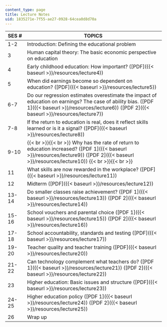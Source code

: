 ```yaml
---
content_type: page
title: Lecture Notes
uid: 1835271e-7f55-ae27-0928-64cea0d8d70a
---
```


| SES # | TOPICS |
| --- | --- |
| 1-2 | Introduction: Defining the educational problem |
| 3 | Human capital theory: The basic economic perspective on education |
| 4 | Early childhood education: How important? ([PDF]({{< baseurl >}}/resources/lecture4)) |
| 5 | When did earnings become so dependent on education? ([PDF]({{< baseurl >}}/resources/lecture5)) |
| 6-7 | Do our regression estimates overestimate the impact of education on earnings? The case of ability bias. ([PDF 1]({{< baseurl >}}/resources/lecture6)) ([PDF 2]({{< baseurl >}}/resources/lecture7)) |
| 7-8 | If the return to education is real, does it reflect skills learned or is it a signal? ([PDF]({{< baseurl >}}/resources/lecture8)) |
| 9-10 |  {{< br >}}{{< br >}} Why has the rate of return to education increased? ([PDF 1]({{< baseurl >}}/resources/lecture9)) ([PDF 2]({{< baseurl >}}/resources/lecture10)) {{< br >}}{{< br >}}  |
| 11 | What skills are now rewarded in the workplace? ([PDF]({{< baseurl >}}/resources/lecture11)) |
| 12 | Midterm ([PDF]({{< baseurl >}}/resources/lecture12)) |
| 13-14 | Do smaller classes raise achievement? ([PDF 1]({{< baseurl >}}/resources/lecture13)) ([PDF 2]({{< baseurl >}}/resources/lecture14)) |
| 15-16 | School vouchers and parental choice ([PDF 1]({{< baseurl >}}/resources/lecture15)) ([PDF 2]({{< baseurl >}}/resources/lecture16)) |
| 17-18 | School accountability, standards and testing ([PDF]({{< baseurl >}}/resources/lecture17)) |
| 19-20 | Teacher quality and teacher training ([PDF]({{< baseurl >}}/resources/lecture20)) |
| 21-22 | Can technology complement what teachers do? ([PDF 1]({{< baseurl >}}/resources/lecture21)) ([PDF 2]({{< baseurl >}}/resources/lecture22)) |
| 23 | Higher education: Basic issues and structure ([PDF]({{< baseurl >}}/resources/lecture23)) |
| 24-25 | Higher education policy ([PDF 1]({{< baseurl >}}/resources/lecture24)) ([PDF 2]({{< baseurl >}}/resources/lecture25)) |
| 26 | Wrap up
